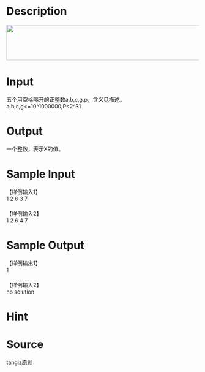 
# Description

<div class="content"><p><img height="92" alt="" width="787" src="/source/bzoj/3285/img/aHR0cHM6Ly9seWRzeS5jb20vSnVkZ2VPbmxpbmUvdXBsb2FkLzIwMTMwOC9hYmMoMSkuanBn.jpg"/></p>
<p></p></div>

# Input

<div class="content"><div>五个用空格隔开的正整数a,b,c,g,p，含义见描述。</div>
<div>a,b,c,g&lt;=10^1000000,P&lt;2^31</div></div>

# Output

<div class="content"><p>一个整数，表示X的值。</p></div>

# Sample Input

<div class="content"><span class="sampledata">【样例输入1】<br/>
1 2 6 3 7<br/>
　<br/>
【样例输入2】<br/>
1 2 6 4 7</span></div>

# Sample Output

<div class="content"><span class="sampledata">【样例输出1】<br/>
1<br/>
　<br/>
【样例输入2】<br/>
no solution</span></div>

# Hint

<div class="content"><p></p></div>

# Source

<div class="content"><p><a href="problemset.php?search=tangjz原创">tangjz原创</a></p></div>

